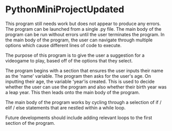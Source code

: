 # PythonMiniProjectUpdated
This program still needs work but does not appear to produce any errors. The program can be launched from a single .py file. The main body of the program can be run without errors until the user terminates the program.  In the main body of the program, the user can navigate through multiple options which cause different lines of code to execute.

The purpose of this program is to give the user a suggestion for a videogame to play, based off of the options that they select.

The program begins with a section that ensures the user inputs their name as the 'name' variable.
The program then asks for the user's age.  On inputting their age, the variable 'year'is created.  This is used to decide whether the user can use the program and also whether their birth year was a leap year.  This then leads onto the main body of the program.

The main body of the program works by cycling through a selection of if / elif / else statements that are nestled within a while loop. 

Future developments should include adding relevant loops to the first section of the program. 
